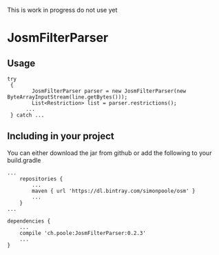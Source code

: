 
This is work in progress do not use yet

# JosmFilterParser


## Usage

    try
	 {
	     	JosmFilterParser parser = new JosmFilterParser(new ByteArrayInputStream(line.getBytes()));
			List<Restriction> list = parser.restrictions();
		  ...	
	 } catch ...

## Including in your project

You can either download the jar from github or add the following to your build.gradle

	...
	    repositories {
	        ...   
	        maven { url 'https://dl.bintray.com/simonpoole/osm' } 
	        ...              
	    }
	...
	
	dependencies {
	    ...
	    compile 'ch.poole:JosmFilterParser:0.2.3'
	    ...
	}
